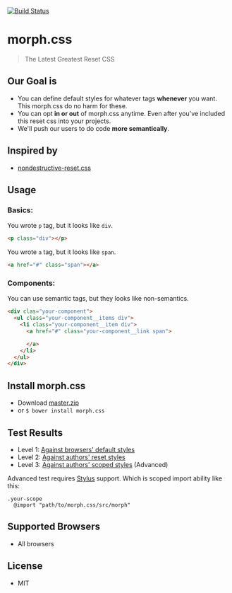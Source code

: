 [![Build Status](https://travis-ci.org/internets-inc/morph.css.svg?branch=master)](https://travis-ci.org/internets-inc/morph.css)

# morph.css

> The Latest Greatest Reset CSS

## Our Goal is

- You can define default styles for whatever tags **whenever** you want. This morph.css do no harm for these.
- You can opt **in or out** of morph.css anytime. Even after you've included this reset css into your projects.
- We'll push our users to do code **more semantically**.

## Inspired by

- [nondestructive-reset.css](https://github.com/BYODKM/nondestructive-reset.css)

## Usage

### Basics:

You wrote `p` tag, but it looks like `div`.

```html
<p class="div"></p>
```

You wrote `a` tag, but it looks like `span`.

```html
<a href="#" class="span"></a>
```

### Components:

You can use semantic tags, but they looks like non-semantics.

```html
<div clas="your-component">
  <ul class="your-component__items div">
    <li class="your-component__item div">
      <a href="#" class="your-component__link span">

      </a>
    </li>
  </ul>
</div>
```

## Install morph.css

- Download [master.zip](https://github.com/internets-inc/morph.css/archive/master.zip)
- or `$ bower install morph.css`

## Test Results

- Level 1: [Against browsers' default styles](http://internets-inc.github.io/morph.css/test/level-1.html)
- Level 2: [Against authors' reset styles](http://internets-inc.github.io/morph.css/test/level-2.html)
- Level 3: [Against authors' scoped styles](http://internets-inc.github.io/morph.css/test/level-3.html) (Advanced)

Advanced test requires [Stylus](http://stylus-lang.com) support. Which is scoped import ability like this:

```stylus
.your-scope
  @import "path/to/morph.css/src/morph"
```

## Supported Browsers

- All browsers

## License

- MIT

